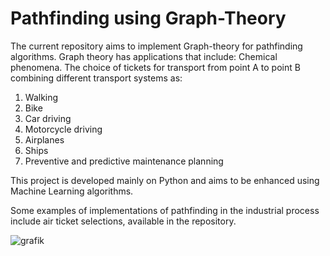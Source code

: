 # Pathfinding using Graph-Theory

The current repository aims to implement Graph-theory for pathfinding algorithms. Graph theory has applications that include:
Chemical phenomena.
The choice of tickets for transport from point A to point B combining different transport systems as:

  1) Walking
  2) Bike
  3) Car driving
  4) Motorcycle driving
  5) Airplanes
  6) Ships
  7) Preventive and predictive maintenance planning

This project is developed mainly on Python and aims to be enhanced using Machine Learning algorithms.

Some examples of implementations of pathfinding in the industrial process include air ticket selections, available in the repository.

![grafik](https://github.com/renecartaya/Pathfinding-with-Graph-Theory/blob/main/Pathfinder.png)

